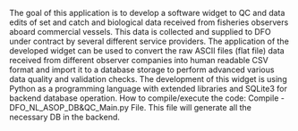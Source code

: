 The goal of this application is to develop a software widget to QC and data edits of set and catch and biological data received from fisheries observers aboard commercial vessels. This data is collected and supplied to DFO under contract by several different service providers. The application of the developed widget can be used to convert the raw ASCII files (flat file) data received from different observer companies into human readable CSV format and import it to a database storage to perform advanced various data quality and validation checks. The development of this widget is using Python as a programming language with extended libraries and SQLite3 for backend database operation.
How to compile/execute the code: 
Compile - DFO_NL_ASOP_DB&QC_Main.py File. 
This file will generate all the necessary DB in the backend. 
